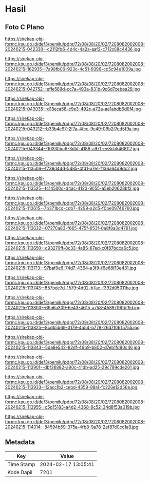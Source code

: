 # Hasil

## Foto C Plano

https://sirekap-obj-formc.kpu.go.id/def3/pemilu/pdpr/72/08/08/20/02/7208082002008-20240215-042330--c2112fb6-4d4c-4a2a-aaf2-c712c88c4436.jpg

https://sirekap-obj-formc.kpu.go.id/def3/pemilu/pdpr/72/08/08/20/02/7208082002008-20240215-162935--7a98fb06-923c-4c51-9396-cd5c94e1009a.jpg

https://sirekap-obj-formc.kpu.go.id/def3/pemilu/pdpr/72/08/08/20/02/7208082002008-20240215-042752--effe589d-cc7a-493a-931b-9c6d7cebea29.jpg

https://sirekap-obj-formc.kpu.go.id/def3/pemilu/pdpr/72/08/08/20/02/7208082002008-20240215-043035--d18eca58-c9e3-492c-a72a-ae1abdb6d0f4.jpg

https://sirekap-obj-formc.kpu.go.id/def3/pemilu/pdpr/72/08/08/20/02/7208082002008-20240215-043212--b33b4c97-2f7a-4fce-9c49-09b2f7cd5f9a.jpg

https://sirekap-obj-formc.kpu.go.id/def3/pemilu/pdpr/72/08/08/20/02/7208082002008-20240215-043344--10330bc6-3dbf-4189-a971-ee8cb54681f7.jpg

https://sirekap-obj-formc.kpu.go.id/def3/pemilu/pdpr/72/08/08/20/02/7208082002008-20240215-113506--f739d44d-5485-4fd1-a7e1-f136a64d9dc2.jpg

https://sirekap-obj-formc.kpu.go.id/def3/pemilu/pdpr/72/08/08/20/02/7208082002008-20240215-113525--fc14500d-d4ac-4123-9055-a5eb20628bf2.jpg

https://sirekap-obj-formc.kpu.go.id/def3/pemilu/pdpr/72/08/08/20/02/7208082002008-20240215-113615--7b371bcd-cdb7-4299-a2d5-f0be09746760.jpg

https://sirekap-obj-formc.kpu.go.id/def3/pemilu/pdpr/72/08/08/20/02/7208082002008-20240215-113632--07270a83-f665-475f-953f-0a8f8a3d4791.jpg

https://sirekap-obj-formc.kpu.go.id/def3/pemilu/pdpr/72/08/08/20/02/7208082002008-20240215-113650--c93270ff-8c33-4a85-87ed-c0f87bdca6c5.jpg

https://sirekap-obj-formc.kpu.go.id/def3/pemilu/pdpr/72/08/08/20/02/7208082002008-20240215-113713--97baf0e6-74d7-4364-a3f9-f6e68f13e431.jpg

https://sirekap-obj-formc.kpu.go.id/def3/pemilu/pdpr/72/08/08/20/02/7208082002008-20240215-113743--857bdc7d-1579-4d02-b7ae-f392d05011ba.jpg

https://sirekap-obj-formc.kpu.go.id/def3/pemilu/pdpr/72/08/08/20/02/7208082002008-20240215-113800--69a6a309-6e43-4615-a758-45897f90bf9d.jpg

https://sirekap-obj-formc.kpu.go.id/def3/pemilu/pdpr/72/08/08/20/02/7208082002008-20240215-113825--8cdb5b69-3179-4a54-b778-26d710615755.jpg

https://sirekap-obj-formc.kpu.go.id/def3/pemilu/pdpr/72/08/08/20/02/7208082002008-20240215-113843--5da8e542-82df-46b9-b802-d7eb1fd90c46.jpg

https://sirekap-obj-formc.kpu.go.id/def3/pemilu/pdpr/72/08/08/20/02/7208082002008-20240215-113901--dbf26882-a90c-41db-ad25-29c799cde261.jpg

https://sirekap-obj-formc.kpu.go.id/def3/pemilu/pdpr/72/08/08/20/02/7208082002008-20240215-113933--12acc1b2-cebd-4359-89a1-fc226e12d56e.jpg

https://sirekap-obj-formc.kpu.go.id/def3/pemilu/pdpr/72/08/08/20/02/7208082002008-20240215-113955--c5d15183-a4d2-4368-9c52-34d8f53a019b.jpg

https://sirekap-obj-formc.kpu.go.id/def3/pemilu/pdpr/72/08/08/20/02/7208082002008-20240215-114014--84594b59-375a-4fb8-9a78-2ef87d0cc1a8.jpg


## Metadata

| Key        | Value               |
| ---------- | ------------------- |
| Time Stamp | 2024-02-17 13:05:41 |
| Kode Dapil | 7201                |



